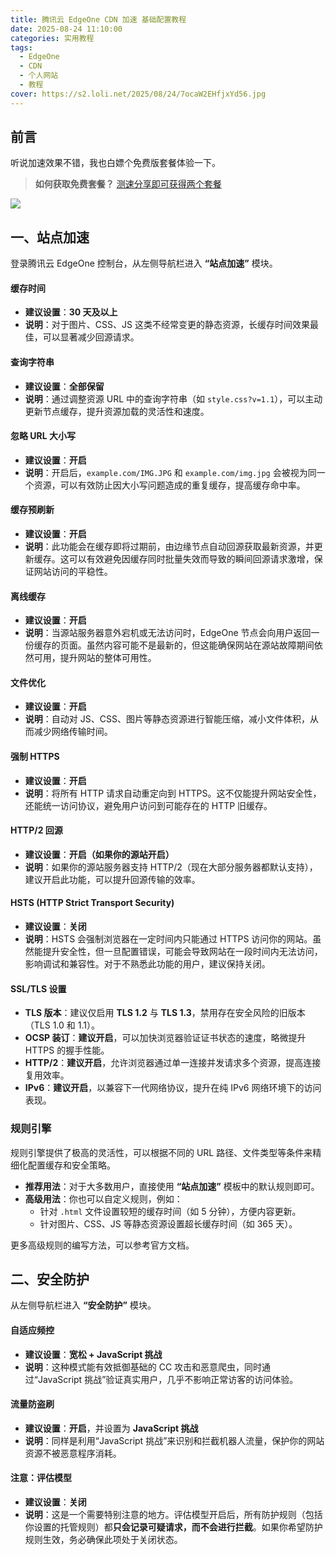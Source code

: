 ```yaml
---
title: 腾讯云 EdgeOne CDN 加速 基础配置教程
date: 2025-08-24 11:10:00
categories: 实用教程
tags:
  - EdgeOne
  - CDN
  - 个人网站
  - 教程
cover: https://s2.loli.net/2025/08/24/7ocaW2EHfjxYd56.jpg
---
```


## 前言

听说加速效果不错，我也白嫖个免费版套餐体验一下。

> **如何获取免费套餐？**
> [测速分享即可获得两个套餐](https://edgeone.ai/zh/get-free-plan) 

![](https://s2.loli.net/2025/08/24/OwB17UylkEQvPnR.jpg)

## 一、站点加速

登录腾讯云 EdgeOne 控制台，从左侧导航栏进入 **“站点加速”** 模块。

#### 缓存时间

- **建议设置**：**30 天及以上**
- **说明**：对于图片、CSS、JS 这类不经常变更的静态资源，长缓存时间效果最佳，可以显著减少回源请求。
#### 查询字符串

- **建议设置**：**全部保留**
- **说明**：通过调整资源 URL 中的查询字符串（如 `style.css?v=1.1`），可以主动更新节点缓存，提升资源加载的灵活性和速度。
#### 忽略 URL 大小写

- **建议设置**：**开启**
- **说明**：开启后，`example.com/IMG.JPG` 和 `example.com/img.jpg` 会被视为同一个资源，可以有效防止因大小写问题造成的重复缓存，提高缓存命中率。
#### 缓存预刷新

- **建议设置**：**开启**
- **说明**：此功能会在缓存即将过期前，由边缘节点自动回源获取最新资源，并更新缓存。这可以有效避免因缓存同时批量失效而导致的瞬间回源请求激增，保证网站访问的平稳性。
#### 离线缓存

- **建议设置**：**开启**
- **说明**：当源站服务器意外宕机或无法访问时，EdgeOne 节点会向用户返回一份缓存的页面。虽然内容可能不是最新的，但这能确保网站在源站故障期间依然可用，提升网站的整体可用性。
#### 文件优化

- **建议设置**：**开启**
- **说明**：自动对 JS、CSS、图片等静态资源进行智能压缩，减小文件体积，从而减少网络传输时间。
#### 强制 HTTPS

- **建议设置**：**开启**
- **说明**：将所有 HTTP 请求自动重定向到 HTTPS。这不仅能提升网站安全性，还能统一访问协议，避免用户访问到可能存在的 HTTP 旧缓存。
#### HTTP/2 回源

- **建议设置**：**开启（如果你的源站开启）**
- **说明**：如果你的源站服务器支持 HTTP/2（现在大部分服务器都默认支持），建议开启此功能，可以提升回源传输的效率。
#### HSTS (HTTP Strict Transport Security)

- **建议设置**：**关闭**
- **说明**：HSTS 会强制浏览器在一定时间内只能通过 HTTPS 访问你的网站。虽然能提升安全性，但一旦配置错误，可能会导致网站在一段时间内无法访问，影响调试和兼容性。对于不熟悉此功能的用户，建议保持关闭。
#### SSL/TLS 设置

- **TLS 版本**：建议仅启用 **TLS 1.2** 与 **TLS 1.3**，禁用存在安全风险的旧版本（TLS 1.0 和 1.1）。
- **OCSP 装订**：**建议开启**，可以加快浏览器验证证书状态的速度，略微提升 HTTPS 的握手性能。
- **HTTP/2**：**建议开启**，允许浏览器通过单一连接并发请求多个资源，提高连接复用效率。
- **IPv6**：**建议开启**，以兼容下一代网络协议，提升在纯 IPv6 网络环境下的访问表现。
### 规则引擎

规则引擎提供了极高的灵活性，可以根据不同的 URL 路径、文件类型等条件来精细化配置缓存和安全策略。

- **推荐用法**：对于大多数用户，直接使用 **“站点加速”** 模板中的默认规则即可。
- **高级用法**：你也可以自定义规则，例如：
  - 针对 `.html` 文件设置较短的缓存时间（如 5 分钟），方便内容更新。
  - 针对图片、CSS、JS 等静态资源设置超长缓存时间（如 365 天）。

更多高级规则的编写方法，可以参考官方文档。

## 二、安全防护

从左侧导航栏进入 **“安全防护”** 模块。

#### 自适应频控

- **建议设置**：**宽松 + JavaScript 挑战**
- **说明**：这种模式能有效抵御基础的 CC 攻击和恶意爬虫，同时通过“JavaScript 挑战”验证真实用户，几乎不影响正常访客的访问体验。
#### 流量防盗刷

- **建议设置**：**开启**，并设置为 **JavaScript 挑战**
- **说明**：同样是利用“JavaScript 挑战”来识别和拦截机器人流量，保护你的网站资源不被恶意程序消耗。
#### **注意：评估模型**

- **建议设置**：**关闭**
- **说明**：这是一个需要特别注意的地方。评估模型开启后，所有防护规则（包括你设置的托管规则）都**只会记录可疑请求，而不会进行拦截**。如果你希望防护规则生效，务必确保此项处于关闭状态。